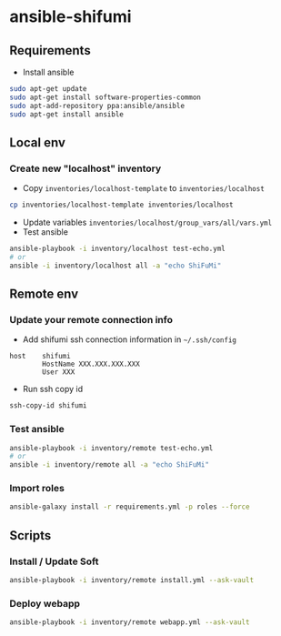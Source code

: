 # ansible-shifumi

## Requirements

* Install ansible

```bash
sudo apt-get update
sudo apt-get install software-properties-common
sudo apt-add-repository ppa:ansible/ansible
sudo apt-get install ansible
```

## Local env

### Create new "localhost" inventory

* Copy `inventories/localhost-template` to `inventories/localhost`
```bash
cp inventories/localhost-template inventories/localhost
```
* Update variables `inventories/localhost/group_vars/all/vars.yml`
* Test ansible

```bash
ansible-playbook -i inventory/localhost test-echo.yml
# or
ansible -i inventory/localhost all -a "echo ShiFuMi"
```

## Remote env

### Update your remote connection info

* Add shifumi ssh connection information in ``~/.ssh/config``

```
host    shifumi
        HostName XXX.XXX.XXX.XXX
        User XXX
```

* Run ssh copy id

```bash
ssh-copy-id shifumi
```

### Test ansible

```bash
ansible-playbook -i inventory/remote test-echo.yml
# or
ansible -i inventory/remote all -a "echo ShiFuMi"
```

### Import roles

```bash
ansible-galaxy install -r requirements.yml -p roles --force
```

## Scripts

### Install / Update Soft

```bash
ansible-playbook -i inventory/remote install.yml --ask-vault
```


### Deploy webapp

```bash
ansible-playbook -i inventory/remote webapp.yml --ask-vault
```
